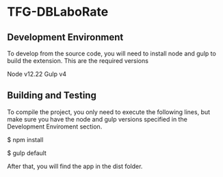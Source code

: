 # TFG-DBLaboRate
## Development Environment

To develop from the source code, you will need to install node and gulp to build the extension. This are the required versions

Node v12.22
Gulp v4

## Building and Testing

To compile the project, you only need to execute the following lines, but make sure you have the node and gulp versions specified in the Development Enviroment section.

$ npm install

$ gulp default

After that, you will find the app in the dist folder.
